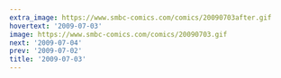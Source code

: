 ```yaml
---
extra_image: https://www.smbc-comics.com/comics/20090703after.gif
hovertext: '2009-07-03'
image: https://www.smbc-comics.com/comics/20090703.gif
next: '2009-07-04'
prev: '2009-07-02'
title: '2009-07-03'
---
```

